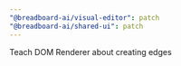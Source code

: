 ```yaml
---
"@breadboard-ai/visual-editor": patch
"@breadboard-ai/shared-ui": patch
---
```


Teach DOM Renderer about creating edges
